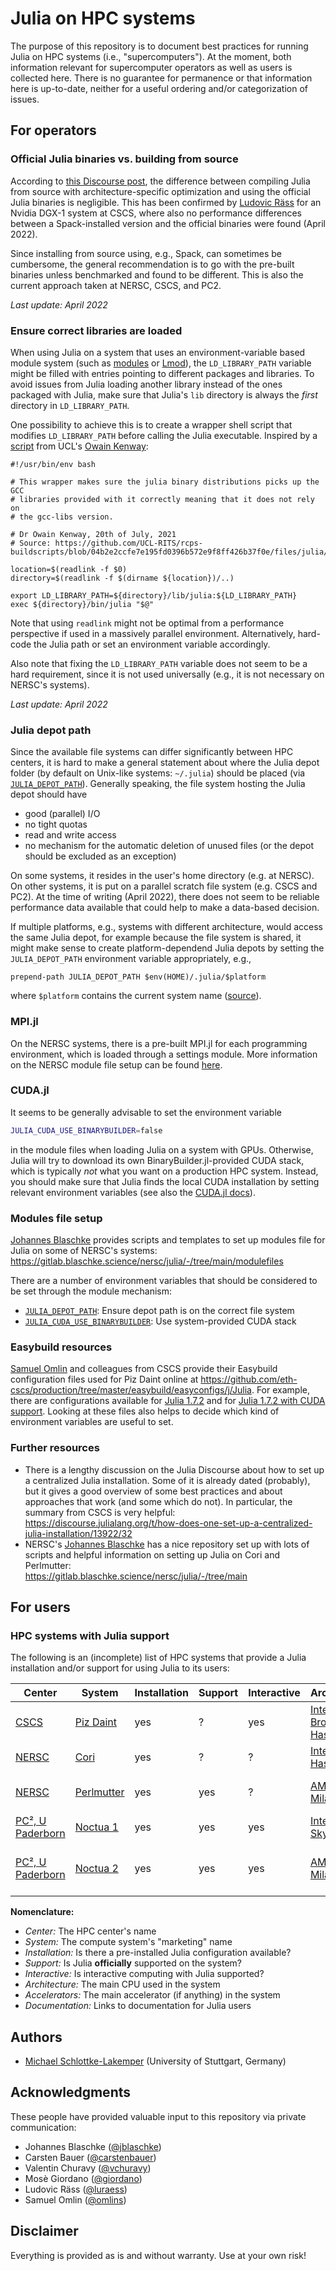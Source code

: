 # Julia on HPC systems

The purpose of this repository is to document best practices for running Julia
on HPC systems (i.e., "supercomputers"). At the moment, both information
relevant for supercomputer operators as well as users is collected here.
There is no guarantee for permanence or that information here is up-to-date,
neither for a useful ordering and/or categorization of issues.


## For operators

### Official Julia binaries vs. building from source
According to 
[this Discourse post](https://discourse.julialang.org/t/compiling-julia-using-lto-pgo/39168/5),
the difference between compiling Julia from source with architecture-specific
optimization and using the official Julia binaries is negligible.
This has been confirmed by [Ludovic Räss](#acknowledgments) for an Nvidia DGX-1
system at CSCS, where also no performance differences between a Spack-installed
version and the official binaries were found (April 2022).

Since installing from source using, e.g., Spack, can sometimes be cumbersome,
the general recommendation is to go with the pre-built binaries unless
benchmarked and found to be different. This is also the current approach taken at NERSC, CSCS, and PC2.

*Last update: April 2022*


### Ensure correct libraries are loaded
When using Julia on a system that uses an environment-variable based module
system (such as [modules](https://github.com/cea-hpc/modules) or
[Lmod](https://github.com/TACC/Lmod)), the `LD_LIBRARY_PATH` variable might
be filled with entries pointing to different packages and libraries. To avoid
issues from Julia loading another library instead of the ones packaged with
Julia, make sure that Julia's `lib` directory is always the *first* directory in
`LD_LIBRARY_PATH`.

One possibility to achieve this is to create a wrapper shell script that
modifies `LD_LIBRARY_PATH` before calling the Julia executable. Inspired by a
[script](https://github.com/UCL-RITS/rcps-buildscripts/blob/04b2e2ccfe7e195fd0396b572e9f8ff426b37f0e/files/julia/julia.sh)
from UCL's [Owain Kenway](https://github.com/owainkenwayucl):
```shell
#!/usr/bin/env bash

# This wrapper makes sure the julia binary distributions picks up the GCC
# libraries provided with it correctly meaning that it does not rely on
# the gcc-libs version.

# Dr Owain Kenway, 20th of July, 2021
# Source: https://github.com/UCL-RITS/rcps-buildscripts/blob/04b2e2ccfe7e195fd0396b572e9f8ff426b37f0e/files/julia/julia.sh

location=$(readlink -f $0)
directory=$(readlink -f $(dirname ${location})/..)

export LD_LIBRARY_PATH=${directory}/lib/julia:${LD_LIBRARY_PATH}
exec ${directory}/bin/julia "$@"
```

Note that using `readlink` might not be optimal from a performance perspective
if used in a massively parallel environment. Alternatively, hard-code the Julia
path or set an environment variable accordingly.

Also note that fixing the `LD_LIBRARY_PATH` variable does not seem to be a hard
requirement, since it is not used universally (e.g., it is not necessary on NERSC's systems).

*Last update: April 2022*


### Julia depot path
Since the available file systems can differ significantly between HPC centers, it is hard to make a general statement about where the Julia depot folder (by default on
Unix-like systems: `~/.julia`) should be placed (via [`JULIA_DEPOT_PATH`](https://docs.julialang.org/en/v1/manual/environment-variables/#JULIA_DEPOT_PATH)).
Generally speaking, the file system hosting the Julia depot should have
* good (parallel) I/O
* no tight quotas
* read and write access
* no mechanism for the automatic deletion of unused files (or the depot should be excluded as an exception)

On some systems, it resides in the user's home directory (e.g. at NERSC). On other systems, it is put on a parallel scratch file system (e.g. CSCS and PC2). At the time
of writing (April 2022), there does not seem to be reliable performance data
available that could help to make a data-based decision.

If multiple platforms, e.g., systems with different architecture, would access the same Julia depot, for example because the file system is shared, it might
make sense to create platform-dependend Julia depots by setting the
`JULIA_DEPOT_PATH` environment variable appropriately, e.g.,
```
prepend-path JULIA_DEPOT_PATH $env(HOME)/.julia/$platform
```
where `$platform` contains the current system name
([source](https://gitlab.blaschke.science/nersc/julia/-/blob/e63483ff9d356128814571b181760acaaf16ecbe/modulefiles/templates/julia_cray_module.tcl#L45)).


### MPI.jl
On the NERSC systems, there is a pre-built MPI.jl for each programming
environment, which is loaded through a settings module. More information on the
NERSC module file setup can be found [here](#modules-file-setup).


### CUDA.jl
It seems to be generally advisable to set the environment variable
```bash
JULIA_CUDA_USE_BINARYBUILDER=false
```
in the module files when loading Julia on a system with GPUs. Otherwise, Julia
will try to download its own BinaryBuilder.jl-provided CUDA stack, which is
typically *not* what you want on a production HPC system. Instead, you should
make sure that Julia finds the local CUDA installation by setting relevant
environment variables (see also the
[CUDA.jl
docs](https://cuda.juliagpu.org/stable/installation/troubleshooting/#Could-not-find-a-suitable-CUDA-installation)).


### Modules file setup
[Johannes Blaschke](https://github.com/jblaschke) provides scripts and
templates to set up modules file for Julia on some of NERSC's systems:<br>
https://gitlab.blaschke.science/nersc/julia/-/tree/main/modulefiles

There are a number of environment variables that should be considered to be set
through the module mechanism:
* [`JULIA_DEPOT_PATH`](#julia-depot-path): Ensure depot path is on the correct file
                                           system
* [`JULIA_CUDA_USE_BINARYBUILDER`](#cudajl): Use system-provided CUDA stack


### Easybuild resources
[Samuel Omlin](https://github.com/omlins) and colleagues from CSCS provide their
Easybuild configuration files used for Piz Daint online at
https://github.com/eth-cscs/production/tree/master/easybuild/easyconfigs/j/Julia. For example, there are configurations available for
[Julia 1.7.2](https://github.com/eth-cscs/production/blob/d6d0802746db0dcdea1cf1711ae1d21858058fcf/easybuild/easyconfigs/j/Julia/Julia-1.7.2-CrayGNU-21.09.eb)
and for
[Julia 1.7.2 with CUDA support](https://github.com/eth-cscs/production/blob/d6d0802746db0dcdea1cf1711ae1d21858058fcf/easybuild/easyconfigs/j/Julia/Julia-1.7.2-CrayGNU-21.09-cuda.eb).
Looking at these files also helps to decide which kind of environment variables
are useful to set.


### Further resources
* There is a lengthy discussion on the Julia Discourse about how to set up a
  centralized Julia installation. Some of it is already dated (probably), but
  it gives a good overview of some best practices and about approaches that work
  (and some which do not). In particular, the summary from CSCS is very helpful:<br>
  https://discourse.julialang.org/t/how-does-one-set-up-a-centralized-julia-installation/13922/32
* NERSC's [Johannes Blaschke](https://github.com/jblaschke) has a nice repository set up with lots
  of scripts and helpful information on setting up Julia on Cori and
  Perlmutter:<br>
  https://gitlab.blaschke.science/nersc/julia/-/tree/main


## For users
### HPC systems with Julia support
The following is an (incomplete) list of HPC systems that provide a Julia
installation and/or support for using Julia to its users:

**Center** | **System** | **Installation** | **Support** | **Interactive** | **Architecture** | **Accelerators** | **Documentation**
-----|-----|-----|-----|-----|-----|-----|-----
[CSCS](https://www.cscs.ch) | [Piz Daint](https://www.cscs.ch/computers/piz-daint/) | yes | ? | yes | [Intel Xeon Broadwell + Haswell](https://www.cscs.ch/computers/piz-daint/) | [Nvidia Tesla P100](https://www.cscs.ch/computers/piz-daint/) | [1](https://user.cscs.ch/tools/interactive/julia/)
[NERSC](https://www.nersc.gov) | [Cori](https://www.nersc.gov/systems/cori/) | yes | ? | ? | [Intel Xeon Haswell](https://docs.nersc.gov/systems/cori/#system-specification) | [Intel Xeon Phi](https://docs.nersc.gov/systems/cori/#system-specification) | [1](https://docs.nersc.gov/development/languages/julia/)
[NERSC](https://www.nersc.gov) | [Perlmutter](https://www.nersc.gov/systems/perlmutter/) | yes | yes | ? | [AMD EPYC Milan](https://docs.nersc.gov/systems/perlmutter/system_details/#cpus) | [Nvidia Ampere A100](https://docs.nersc.gov/systems/perlmutter/system_details/#gpus) | [1](https://docs.nersc.gov/development/languages/julia/), [2](https://docs.nersc.gov/performance/readiness/#julia)
[PC², U Paderborn](https://pc2.uni-paderborn.de/) | [Noctua 1](https://pc2.uni-paderborn.de/hpc-services/available-systems/noctua1) | yes | yes | yes | [Intel Xeon Skylake](https://pc2.uni-paderborn.de/hpc-services/available-systems/noctua1) | [Intel Stratix 10](https://pc2.uni-paderborn.de/hpc-services/available-systems/noctua1) | [1](https://uni-paderborn.atlassian.net/wiki/spaces/PC2DOK/pages/12878307/Julia)
[PC², U Paderborn](https://pc2.uni-paderborn.de/) | [Noctua 2](https://pc2.uni-paderborn.de/hpc-services/available-systems/noctua2) | yes | yes | yes | [AMD EPYC Milan](https://pc2.uni-paderborn.de/hpc-services/available-systems/noctua2) | [Nvidia Ampere A100](https://pc2.uni-paderborn.de/hpc-services/available-systems/noctua2), [Xilinx Alveo U280](https://pc2.uni-paderborn.de/hpc-services/available-systems/noctua2) | [1](https://uni-paderborn.atlassian.net/wiki/spaces/PC2DOK/pages/12878307/Julia)

**Nomenclature:**
* *Center:* The HPC center's name
* *System:* The compute system's "marketing" name
* *Installation:* Is there a pre-installed Julia configuration available?
* *Support:* Is Julia **officially** supported on the system?
* *Interactive:* Is interactive computing with Julia supported?
* *Architecture:* The main CPU used in the system
* *Accelerators:* The main accelerator (if anything) in the system
* *Documentation:* Links to documentation for Julia users

## Authors

* [Michael Schlottke-Lakemper](https://www.hlrs.de/about-us/organization/divisions-departments/av/tasc/) (University of Stuttgart, Germany)

## Acknowledgments

These people have provided valuable input to this repository via private communication:
* Johannes Blaschke ([@jblaschke](https://github.com/jblaschke))
* Carsten Bauer ([@carstenbauer](https://github.com/carstenbauer))
* Valentin Churavy ([@vchuravy](https://github.com/vchuravy))
* Mosè Giordano ([@giordano](https://github.com/giordano))
* Ludovic Räss ([@luraess](https://github.com/luraess))
* Samuel Omlin ([@omlins](https://github.com/omlins))

## Disclaimer

Everything is provided as is and without warranty. Use at your own risk!
